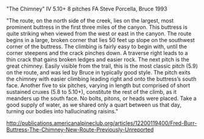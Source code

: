 "The Chimney" IV 5.10+ 8 pitches
FA Steve Porcella, Bruce 1993

"The route, on the north side of the creek, lies on the largest, 
most prominent buttress in the first three miles of the canyon. 
This buttress is quite striking when viewed from the west or east in the 
canyon. The route begins in a large, broken corner that lies 50 feet up 
slope on the southwest corner of the buttress. The climbing is fairly 
easy to begin with, until the corner steepens and the crack pinches down. 
A traverse right leads to a thin crack that gains broken ledges and easier 
rock. The next pitch is the great chimney. Easily visible from the trail, 
this is the most classic pitch (5.9) on the route, and was led by Bruce 
in typically good style. The pitch exits the chimney with easier climbing 
leading right and onto the buttress’s south face. Another five to six 
pitches, varying in length but comprised of short sustained cruxes 
(5.8 to 5.10+), constitute the rest of the climb, as it meanders up the 
south face. No bolts, pitons, or heads were placed. Take a good supply of 
water, as we shared only a quart between us that day, turning our bodies 
into hallucinating raisins."

http://publications.americanalpineclub.org/articles/12200119400/Fred-Burr-Buttress-The-Chimney-New-Route-Previously-Unreported